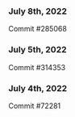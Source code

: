 ### July 8th, 2022

Commit #285068

### July 5th, 2022

Commit #314353


### July 4th, 2022

Commit #72281
